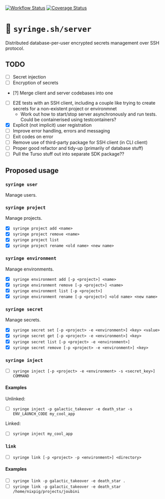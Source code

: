 [![Workflow Status](https://github.com/syringe-sh/server/actions/workflows/build.yml/badge.svg?branch=main)](https://github.com/syringe-sh/server/actions/workflows/build.yml?query=branch%3Amain)
[![Coverage Status](https://coveralls.io/repos/github/syringe-sh/server/badge.svg?branch=main)](https://coveralls.io/github/syringe-sh/server?branch=main)

# 🔐 `syringe.sh/server`

Distributed database-per-user encrypted secrets management over SSH protocol.

## TODO

- [ ] Secret injection
- [ ] Encryption of secrets
- [?] Merge client and server codebases into one
- [ ] E2E tests with an SSH client, including a couple like trying to create secrets for a non-existent project or environmnet
  - Work out how to start/stop server asynchronously and run tests. Could be containerised using testcontainers?
- [x] Explicit (not implicit) user registration
- [ ] Improve error handling, errors and messaging
- [ ] Exit codes on error
- [ ] Remove use of third-party package for SSH client (in CLI client)
- [ ] Proper good refactor and tidy-up (primarily of database stuff)
- [ ] Pull the Turso stuff out into separate SDK package??

## Proposed usage

### `syringe user`

Manage users.

### `syringe project`

Manage projects.

- [x] `syringe project add <name>`
- [x] `syringe project remove <name>`
- [x] `syringe project list`
- [x] `syringe project rename <old name> <new name>`

### `syringe environment`

Manage environments.

- [x] `syringe environment add [-p <project>] <name>`
- [x] `syringe environment remove [-p <project>] <name>`
- [x] `syringe environment list [-p <project>]`
- [x] `syringe environment rename [-p <project>] <old name> <new name>`

### `syringe secret`

Manage secrets.

- [x] `syringe secret set [-p <project> -e <environment>] <key> <value>`
- [x] `syringe secret get [-p <project> -e <environment>] <key>`
- [x] `syringe secret list [-p <project> -e <environment>]`
- [x] `syringe secret remove [-p <project> -e <environment>] <key>`

### `syringe inject`

- [ ] `syringe inject [-p <project> -e <environment> -s <secret_key>] COMMAND`

#### Examples

Unlinked:

- [ ] `syringe inject -p galactic_takeover -e death_star -s ENV_LAUNCH_CODE my_cool_app`

Linked:

- [ ] `syringe inject my_cool_app`

### `link`

- [ ] `syringe link [-p <project> -p <environment>] <directory>`

#### Examples

- [ ] `syringe link -p galactic_takeover -e death_star .`
- [ ] `syringe link -p galactic_takeover -e death_star /home/nixpig/projects/joubini`
